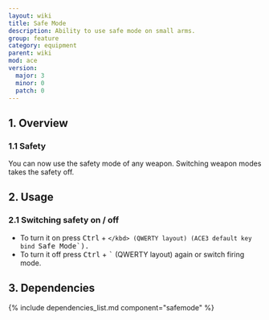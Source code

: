 ```yaml
---
layout: wiki
title: Safe Mode
description: Ability to use safe mode on small arms.
group: feature
category: equipment
parent: wiki
mod: ace
version:
  major: 3
  minor: 0
  patch: 0
---
```


## 1. Overview

### 1.1 Safety
You can now use the safety mode of any weapon. Switching weapon modes takes the safety off.

## 2. Usage

### 2.1 Switching safety on / off
- To turn it on press <kbd>Ctrl</kbd> + <kbd>`</kbd> (QWERTY layout) (ACE3 default key bind `Safe Mode`).
- To turn it off press <kbd>Ctrl</kbd> + <kbd>`</kbd> (QWERTY layout) again or switch firing mode.

## 3. Dependencies

{% include dependencies_list.md component="safemode" %}

